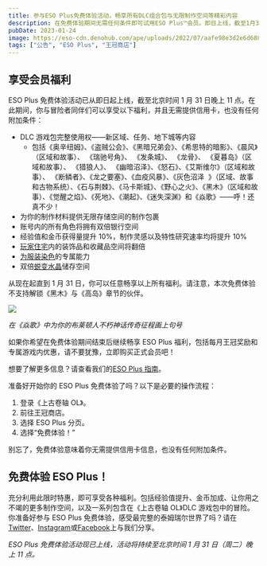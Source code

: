 ```yaml
---
title: 参与ESO Plus免费体验活动，畅享所有DLC组合包与无限制作空间等精彩内容
description: 在免费体验期间无需任何条件即可试用ESO Plus™会员。即日上线，截至1月31日！
pubDate: 2023-01-24
image: https://eso-cdn.denohub.com/ape/uploads/2022/07/aafe98e3d2e6d688422e6becdef8fa88.jpg
tags: ["公告", "ESO Plus", "王冠商店"]
---
```


## 享受会员福利

ESO Plus 免费体验活动已从即日起上线，截至北京时间 1 月 31 日晚上 11
点。在此期间，你与冒险者同伴们可以享受以下福利，并且无需提供信用卡，也没有任何附加条件：

- DLC 游戏包完整使用权——新区域、任务、地下城等内容
  - 包括《奥辛纽姆》、《盗贼公会》、《黑暗兄弟会》、《希思特的暗影》、《晨风》（区域和故事）、 《瑞驰号角》、
    《发条城》、 《龙骨》、 《夏暮岛》（区域和故事）、 《猎狼人》、 《幽暗沼泽》、《怒石》、《艾斯维尔》（区域和故事）、
    《断鳞者》、《龙之要塞》、《血疫风暴》、《灰色沼泽
     》（区域、故事和古物系统）、《石与荆棘》、《马卡斯城》、《野心之火》、《黑木》（区域和故事）、《觉醒之焰》、《死地》、《潮起》、《迷失深渊》和《焱歌》——呼！还真不少！
- 为你的制作材料提供无限存储空间的制作包裹
- 账号内的所有角色将拥有双倍银行空间
- 经验值和金币获得量提升 10%，制作灵感以及特性研究速率均将提升 10%
- [玩家住宅](/news/post/25983)内的装饰品和收藏品空间将翻倍
- [为服装染色](/news/post/25735)的专属能力
- 双倍[蜕变水晶](/news/post/26221)储存空间

从现在起直到 1 月 31 日，你可以任意畅享以上所有福利。请注意，本次免费体验不支持解锁《黑木》与《高岛》章节的伙伴。

![](https://eso-cdn.denohub.com/ape/uploads/2023/01/8b2551a631598a15e98a58f6a2ba4484.jpg)

<p class="text-gray-500 text-sm text-center"><i>在《焱歌》中为你的布莱顿人不朽神话传奇征程画上句号</i></p>

如果你希望在免费体验期间结束后继续畅享 ESO Plus 福利，包括每月王冠奖励和专属游戏内优惠，请不要犹豫，立即购买正式会员吧！

想要了解更多信息？请查看我们的[ESO Plus 指南](https://www.elderscrollsonline.com/cn/guides/esoplusguide)。

准备好开始你的 ESO Plus 免费体验了吗？以下是必要的操作流程：

1. 登录《上古卷轴 OL》。
2. 前往王冠商店。
3. 选择 ESO Plus 分页。
4. 选择“免费体验！”

别忘了，免费体验意味着你无需提供信用卡信息，也没有任何附加条件。

## 免费体验 ESO Plus！

充分利用此限时特惠，即可享受各种福利。包括经验值提升、金币加成、让你用之不竭的更多制作空间，以及一系列包含在《上古卷轴
OL》DLC 游戏包中的冒险。你准备好参与 ESO Plus
免费体验，感受最完整的泰姆瑞尔世界了吗？请在[Twitter](https://twitter.com/TESOnline)、[Instagram](https://www.instagram.com/elderscrollsonline/)或[Facebook](https://www.facebook.com/ElderScrollsOnline)上与我们分享。

_ESO Plus 免费体验活动现已上线，活动将持续至北京时间 1 月 31 日（周二）晚上 11 点。_
